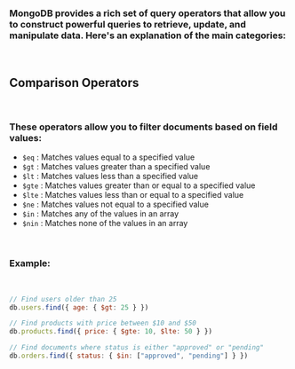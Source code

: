 ### MongoDB provides a rich set of query operators that allow you to construct powerful queries to retrieve, update, and manipulate data. Here's an explanation of the main categories:

&nbsp;
## Comparison Operators
&nbsp;

### These operators allow you to filter documents based on field values:

- `$eq` : Matches values equal to a specified value
- `$gt` : Matches values greater than a specified value
- `$lt` : Matches values less than a specified value
- `$gte` : Matches values greater than or equal to a specified value
- `$lte` : Matches values less than or equal to a specified value
- `$ne` : Matches values not equal to a specified value
- `$in` : Matches any of the values in an array
- `$nin` : Matches none of the values in an array

&nbsp;
### Example:
&nbsp;
```javascript
// Find users older than 25
db.users.find({ age: { $gt: 25 } })

// Find products with price between $10 and $50
db.products.find({ price: { $gte: 10, $lte: 50 } })

// Find documents where status is either "approved" or "pending"
db.orders.find({ status: { $in: ["approved", "pending"] } })
```